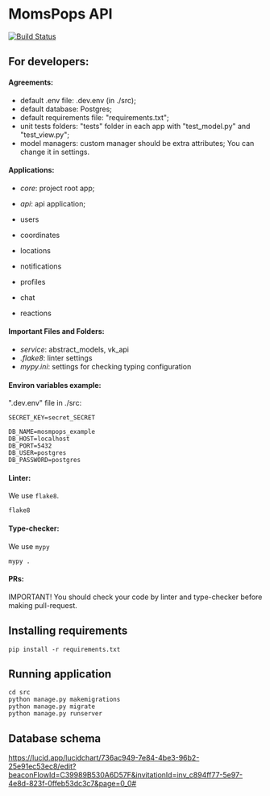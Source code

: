 # MomsPops API
[![Build Status](https://github.com/MomsPops/MomsPops-API/actions/workflows/django.yml/badge.svg)](https://github.com/MomsPops/MomsPops-API/actions/workflows/django.yml/)
## For developers:

#### Аgreements:
- default .env file: .dev.env (in ./src);
- default database: Postgres;
- default requirements file: "requirements.txt";
- unit tests folders: "tests" folder in each app with "test_model.py" and "test_view.py";
- model managers: custom manager should be extra attributes;
You can change it in settings.

#### Applications:
- _core_: project root app;
- _api_: api application;

- users
- coordinates
- locations
- notifications
- profiles
- chat
- reactions

#### Important Files and Folders:
- _service_: abstract_models, vk_api
- _.flake8_: linter settings
- _mypy.ini_: settings for checking typing configuration


#### Environ variables example:
".dev.env" file in ./src:
```dotenv
SECRET_KEY=secret_SECRET

DB_NAME=mosmpops_example
DB_HOST=localhost
DB_PORT=5432
DB_USER=postgres
DB_PASSWORD=postgres
```
#### Linter:

We use `flake8`.
```commandline
flake8
```

#### Type-checker:

We use `mypy`
```commandline
mypy .
```

#### PRs:
IMPORTANT! You should check your code by linter and type-checker before making pull-request.

## Installing requirements
```commandline
pip install -r requirements.txt
```

## Running application
```commandline
cd src
python manage.py makemigrations
python manage.py migrate
python manage.py runserver
```


## Database schema
https://lucid.app/lucidchart/736ac949-7e84-4be3-96b2-25e91ec53ec8/edit?beaconFlowId=C39989B530A6D57F&invitationId=inv_c894ff77-5e97-4e8d-823f-0ffeb53dc3c7&page=0_0#
